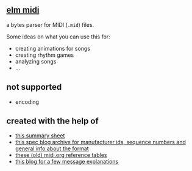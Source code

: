 ## [elm midi](https://dark.elm.dmy.fr/packages/lue-bird/elm-midi/latest/)

a bytes parser for MIDI (`.mid`) files.

Some ideas on what you can use this for:
  - creating animations for songs
  - creating rhythm games
  - analyzing songs
  - ...

## not supported

- encoding

## created with the help of

  - [this summary sheet](https://www.music.mcgill.ca/~ich/classes/mumt306/StandardMIDIfileformat.html)
  - [this spec blog archive for manufacturer ids, sequence numbers and general info about the format](http://midi.teragonaudio.com/tech/midifile.htm)
  - [these (old) midi.org reference tables](https://www.midi.org/specifications-old/category/reference-tables)
  - [this blog for a few message explanations](https://web.archive.org/web/20090117232701/http://eamusic.dartmouth.edu/~wowem/hardware/midi.html)
